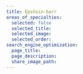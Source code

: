 ```yaml
---
title: Epstein-barr
areas_of_specialties:
  selected: false
  selected_title:
  selected_image:
  selected_order:
search_engine_optimization:
  page_title:
  page_description:
  share_image_path:
---
```

